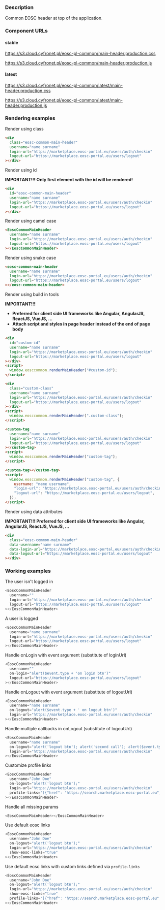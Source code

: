 ### Description

Common EOSC header at top of the application.

### Component URLs

#### stable

https://s3.cloud.cyfronet.pl/eosc-pl-common/main-header.production.css

https://s3.cloud.cyfronet.pl/eosc-pl-common/main-header.production.js

#### latest

https://s3.cloud.cyfronet.pl/eosc-pl-common/latest/main-header.production.css

https://s3.cloud.cyfronet.pl/eosc-pl-common/latest/main-header.production.js

### Rendering examples

Render using class

```html
<div
  class="eosc-common-main-header"
  username="name surname"
  login-url="https://marketplace.eosc-portal.eu/users/auth/checkin"
  logout-url="https://marketplace.eosc-portal.eu/users/logout"
></div>
```

Render using id

**IMPORTANT!!! Only first element with the id will be rendered!**

```html
<div
  id="eosc-common-main-header"
  username="name surname"
  login-url="https://marketplace.eosc-portal.eu/users/auth/checkin"
  logout-url="https://marketplace.eosc-portal.eu/users/logout"
></div>
```

Render using camel case

```html
<EoscCommonMainHeader
  username="name surname"
  login-url="https://marketplace.eosc-portal.eu/users/auth/checkin"
  logout-url="https://marketplace.eosc-portal.eu/users/logout"
></EoscCommonMainHeader>
```

Render using snake case

```html
<eosc-common-main-header
  username="name surname"
  login-url="https://marketplace.eosc-portal.eu/users/auth/checkin"
  logout-url="https://marketplace.eosc-portal.eu/users/logout"
></eosc-common-main-header>
```

Render using build in tools

**IMPORTANT!!!**

- **Preferred for client side UI frameworks like Angular, AngularJS, ReactJS, VueJS, ...**
- **Attach script and styles in page header instead of the end of page body**

```html
<div
  id="custom-id"
  username="name surname"
  login-url="https://marketplace.eosc-portal.eu/users/auth/checkin"
  logout-url="https://marketplace.eosc-portal.eu/users/logout"
></div>
<script>
  window.eosccommon.renderMainHeader("#custom-id");
</script>

<div
  class="custom-class"
  username="name surname"
  login-url="https://marketplace.eosc-portal.eu/users/auth/checkin"
  logout-url="https://marketplace.eosc-portal.eu/users/logout"
></div>
<script>
  window.eosccommon.renderMainHeader(".custom-class");
</script>

<custom-tag
  username="name surname"
  login-url="https://marketplace.eosc-portal.eu/users/auth/checkin"
  logout-url="https://marketplace.eosc-portal.eu/users/logout"
></custom-tag>
<script>
  window.eosccommon.renderMainHeader("custom-tag");
</script>

<custom-tag></custom-tag>
<script>
  window.eosccommon.renderMainHeader("custom-tag", {
    username: "name username",
    "login-url": "https://marketplace.eosc-portal.eu/users/auth/checkin",
    "logout-url": "https://marketplace.eosc-portal.eu/users/logout",
  });
</script>
```

Render using data attributes

**IMPORTANT!!! Preferred for client side UI frameworks like Angular, AngularJS, ReactJS, VueJS, ...**

```html
<div
  class="eosc-common-main-header"
  data-username="name surname"
  data-login-url="https://marketplace.eosc-portal.eu/users/auth/checkin"
  data-logout-url="https://marketplace.eosc-portal.eu/users/logout"
></div>
```

### Working examples

The user isn't logged in

```js
<EoscCommonMainHeader
  username=""
  login-url="https://marketplace.eosc-portal.eu/users/auth/checkin"
  logout-url="https://marketplace.eosc-portal.eu/users/logout"
></EoscCommonMainHeader>
```

A user is logged

```js
<EoscCommonMainHeader
  username="name surname"
  login-url="https://marketplace.eosc-portal.eu/users/auth/checkin"
  logout-url="https://marketplace.eosc-portal.eu/users/logout"
></EoscCommonMainHeader>
```

Handle onLogin with event argument (substitute of loginUrl)

```js
<EoscCommonMainHeader
  username=""
  on-login="alert($event.type + 'on login btn')"
  logout-url="https://marketplace.eosc-portal.eu/users/logout"
></EoscCommonMainHeader>
```

Handle onLogout with event argument (substitute of logoutUrl)

```js
<EoscCommonMainHeader
  username="name surname"
  on-logout="alert($event.type + ' on logout btn')"
  login-url="https://marketplace.eosc-portal.eu/users/auth/checkin"
></EoscCommonMainHeader>
```

Handle multiple callbacks in onLogout (substitute of logoutUrl)

```js
<EoscCommonMainHeader
  username="name surname"
  on-logout="alert('logout btn'); alert('second call'); alert($event.type)"
  login-url="https://marketplace.eosc-portal.eu/users/auth/checkin"
></EoscCommonMainHeader>
```

Customize profile links

```js
<EoscCommonMainHeader
  username="John Doe"
  on-logout="alert('logout btn');"
  login-url="https://marketplace.eosc-portal.eu/users/auth/checkin"
  profile-links='[{"href": "https://search.marketplace.eosc-portal.eu", "caption": "EOSC Search Service"}, {"href": "#", "caption": "Custom link #2"}]'
></EoscCommonMainHeader>
```

Handle all missing params

```js
<EoscCommonMainHeader></EoscCommonMainHeader>
```

Use default eosc links

```js
<EoscCommonMainHeader
  username="John Doe"
  on-logout="alert('logout btn');"
  login-url="https://marketplace.eosc-portal.eu/users/auth/checkin"
  show-eosc-links="true"
></EoscCommonMainHeader>
```


Use default eosc links with custom links defined via `profile-links`

```js
<EoscCommonMainHeader
  username="John Doe"
  on-logout="alert('logout btn');"
  login-url="https://marketplace.eosc-portal.eu/users/auth/checkin"
  show-eosc-links="true"
  profile-links='[{"href": "https://search.marketplace.eosc-portal.eu", "caption": "EOSC Search Service"}]'
></EoscCommonMainHeader>
```

